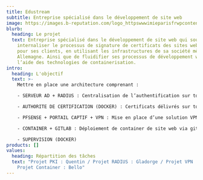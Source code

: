 ```yaml
---
title: Edustream
subtitle: Entreprise spécialisé dans le développement de site web
image: https://images.b-reputation.com/logo_httpswwwimieparisfrwpcontentuploads202002croppedlogoimiebpng_ECL2HOVAOCK3M9V8G3B6_.png
blurb:
  heading: Le projet
  text: Entreprise spécialisé dans le développement de site web qui souhaite
    internaliser le processus de signature de certificats des sites web produit
    pour ses clients, en utilisant les infrastructures de sa société mère en
    Allemagne. Ainsi que de fluidifier ses processus de développement web à
    l’aide des technologies de containerisation.
intro:
  heading: L'objectif
  text: >-
    Mettre en place une architecture comprenant : 

    - SERVEUR AD + RADIUS : Centralisation de l’authentification sur toute l’infra via RADIUS 

    - AUTHORITE DE CERTIFICATION (DOCKER) : Certificats délivrés sur toute l’infra 

    - PFSENSE + PORTAIL CAPTIF + VPN : Mise en place d’une solution VPN accès à distance avec double authentification (certificat + AD) 

    - CONTAINER + GITLAB : Déploiement de container de site web via gitlab (rédaction des dockerfile) avec certificat 

    - SUPERVISION (DOCKER)  
products: []
values:
  heading: Répartition des tâches
  text: "Projet PKI : Quentin / Projet RADIUS : Gladorge / Projet VPN : Tarik /
    Projet Container : Bello"
---
```

